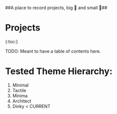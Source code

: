 ##A place to record projects, big 🚀 and small 🔋##

# Projects
{:toc:}

TODO: Meant to have a table of contents here. 

# Tested Theme Hierarchy:
1. Minimal
2. Tactile
3. Minima
4. Architect
5. Dinky < CURRENT


